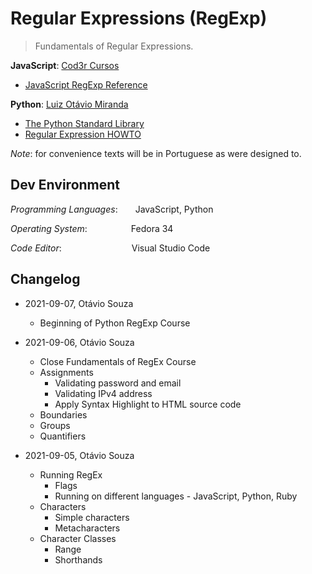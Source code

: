 # Regular Expressions (RegExp)

>  Fundamentals of Regular Expressions.


**JavaScript**: [Cod3r Cursos](https://bit.ly/3kYvTIF)
 - [JavaScript RegExp Reference](https://bit.ly/3ngTOps)

**Python**: [Luiz Otávio Miranda](https://bit.ly/2X19TFd)
 - [The Python Standard Library ](https://bit.ly/3n5K3KZ)
 - [Regular Expression HOWTO](https://bit.ly/3jNQ9NO)

*Note*: for convenience texts will be in Portuguese
as were designed to.

## Dev Environment

*Programming Languages*:&emsp;&emsp;JavaScript, Python

*Operating System*:&emsp;&emsp;&emsp;&emsp;&emsp;Fedora 34

*Code Editor*:&emsp;&emsp;&emsp;&emsp;&emsp;&emsp;&emsp;&emsp;Visual Studio Code

## Changelog

- 2021-09-07, Otávio Souza
  - Beginning of Python RegExp Course

- 2021-09-06, Otávio Souza
  - Close Fundamentals of RegEx Course
  - Assignments
    - Validating password and email
    - Validating IPv4 address
    - Apply Syntax Highlight to HTML source code
  - Boundaries
  - Groups
  - Quantifiers

- 2021-09-05, Otávio Souza
  - Running RegEx
    - Flags
    - Running on different languages - JavaScript, Python, Ruby
  - Characters
    - Simple characters
    - Metacharacters
  - Character Classes
    - Range
    - Shorthands
